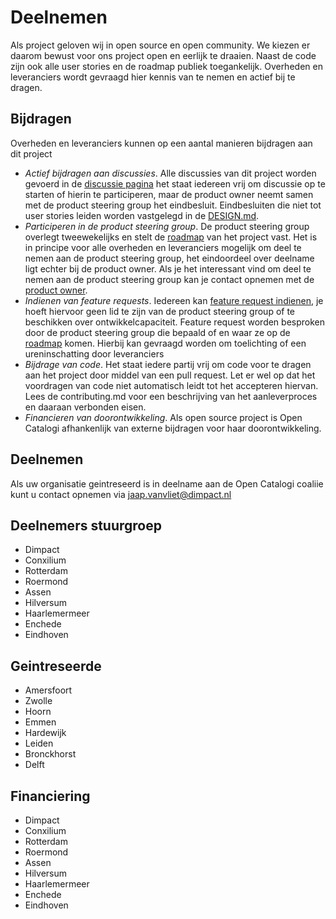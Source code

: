 # Deelnemen
Als project geloven wij in open source en open community. We kiezen er daarom bewust voor ons project open en eerlijk te draaien. Naast de code zijn ook alle user stories en de roadmap publiek toegankelijk. Overheden en leveranciers wordt gevraagd hier kennis van te nemen en actief bij te dragen.

## Bijdragen

Overheden en leveranciers kunnen op een aantal manieren bijdragen aan dit project

- *Actief bijdragen aan discussies*.  Alle discussies van dit project worden gevoerd in de [discussie pagina](https://github.com/orgs/OpenCatalogi/discussions) het staat iedereen vrij om discussie op te starten of hierin te participeren, maar de product owner neemt samen met de product steering group het eindbesluit. Eindbesluiten die niet tot user stories leiden worden vastgelegd in de [DESIGN.md](/OpenCatalogi/.github/blob/main/DESIGN.md).
- *Participeren in de product steering group*. De product steering group overlegt tweewekelijks en stelt de  [roadmap](https://github.com/orgs/OpenCatalogi/projects/1) van het project vast.  Het is in principe voor alle overheden en leveranciers mogelijk om deel te nemen aan de product steering group, het eindoordeel over deelname ligt echter bij de product owner.  Als je het interessant vind om deel te nemen aan de product steering group kan je contact opnemen met de [product owner](https://github.com/RonaldvCortenberghe).
- *Indienen van feature requests*. Iedereen kan [feature request indienen](https://github.com/OpenCatalogi/.github/issues/new/choose), je hoeft hiervoor geen lid te zijn van de product steering group of te beschikken over ontwikkelcapaciteit.  Feature request worden besproken door de product steering group die bepaald of en waar ze op de [roadmap](https://github.com/orgs/OpenCatalogi/projects/1) komen. Hierbij kan gevraagd worden om toelichting of een ureninschatting door leveranciers
- *Bijdrage van code*. Het staat iedere partij vrij om code voor te dragen aan het project door middel van een pull request. Let er wel op dat het voordragen van code niet automatisch leidt tot het accepteren hiervan. Lees de contributing.md voor een beschrijving van het aanleverproces en daaraan verbonden eisen.
- *Financieren van doorontwikkeling*. Als open source project is Open Catalogi afhankenlijk van externe bijdragen voor haar doorontwikkeling.


## Deelnemen
Als uw organisatie geintreseerd is in deelname aan de Open Catalogi coaliie kunt u contact opnemen via [jaap.vanvliet@dimpact.nl](jaap.vanvliet@dimpact.nl)

## Deelnemers stuurgroep
- Dimpact
- Conxilium
- Rotterdam
- Roermond
- Assen
- Hilversum
- Haarlemermeer
- Enchede
- Eindhoven

## Geintreseerde
- Amersfoort
- Zwolle
- Hoorn
- Emmen
- Hardewijk
- Leiden
- Bronckhorst
- Delft


## Financiering
- Dimpact
- Conxilium
- Rotterdam
- Roermond
- Assen
- Hilversum
- Haarlemermeer
- Enchede
- Eindhoven